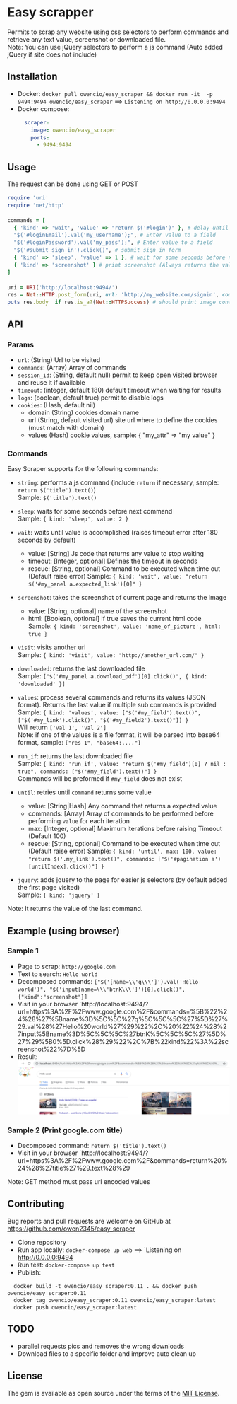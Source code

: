 # Easy scrapper
Permits to scrap any website using css selectors to perform commands and retrieve any text value, screenshot or downloaded file.    
Note: You can use jQuery selectors to perform a js command (Auto added jQuery if site does not include)

## Installation
- Docker: `docker pull owencio/easy_scraper && docker run -it  -p 9494:9494 owencio/easy_scraper` ==> `Listening on http://0.0.0.0:9494`
- Docker compose:
  ```yaml
    scraper:
      image: owencio/easy_scraper
      ports:
        - 9494:9494
  ```
      
## Usage 
The request can be done using GET or POST
```ruby
require 'uri'
require 'net/http'

commands = [
  { 'kind' => 'wait', 'value' => "return $('#login')" }, # delay until #login exists, if not, timeout error
  "$('#loginEmail').val('my_username');", # Enter value to a field
  "$('#loginPassword').val('my_pass');", # Enter value to a field
  "$('#submit_sign_in').click()", # submit sign in form
  { 'kind' => 'sleep', 'value' => 1 }, # wait for some seconds before next command
  { 'kind' => 'screenshot' } # print screenshot (Always returns the value of the last command)
]

uri = URI('http://localhost:9494/')
res = Net::HTTP.post_form(uri, url: 'http://my_website.com/signin', commands: commands) # can be GET or POST request
puts res.body  if res.is_a?(Net::HTTPSuccess) # should print image content
```

## API

### Params
- `url`: (String) Url to be visited
- `commands`: (Array) Array of commands
- `session_id`: (String, default null) permit to keep open visited browser and reuse it if available
- `timeout`: (integer, default 180) default timeout when waiting for results
- `logs`: (boolean, default true) permit to disable logs
- `cookies`: (Hash, default nil)
    * domain (String) cookies domain name
    * url (String, default visited url) site url where to define the cookies (must match with domain)
    * values (Hash) cookie values, sample: { "my_attr" => "my value" }

### Commands
Easy Scraper supports for the following commands:
- `string`: performs a js command (include `return` if necessary, sample: `return $('title').text()`)     
  Sample: `$('title').text()`

- `sleep`: waits for some seconds before next command    
  Sample: `{ kind: 'sleep', value: 2 }`

- `wait`: waits until value is accomplished (raises timeout error after 180 seconds by default)        
  * value: [String] Js code that  returns any value to stop waiting
  * timeout: [Integer, optional] Defines the timeout in seconds
  * rescue: [String, optional] Command to be executed when time out (Default raise error)
  Sample: `{ kind: 'wait', value: "return $('#my_panel a.expected_link')[0]" }`

- `screenshot`: takes the screenshot of current page and returns the image         
  * value: [String, optional] name of the screenshot     
  * html: [Boolean, optional] if true saves the current html code     
  Sample: `{ kind: 'screenshot', value: 'name_of_picture', html: true }`

- `visit`: visits another url     
  Sample: `{ kind: 'visit', value: "http://another_url.com/" }`

- `downloaded`: returns the last downloaded file     
  Sample: `["$('#my_panel a.download_pdf')[0].click()", { kind: 'downloaded' }]`

- `values`: process several commands and returns its values (JSON format). Returns the last value if multiple sub commands is provided         
  Sample: `{ kind: 'values', value: ["$('#my_field').text()", ["$('#my_link').click()", "$('#my_field2').text()"]] }`    
  Will return `['val 1', 'val 2']`     
  Note: if one of the values is a file format, it will be parsed into base64 format, sample: `["res 1", "base64:...."]`

- `run_if`: returns the last downloaded file     
  Sample: `{ kind: 'run_if', value: "return $('#my_field')[0] ? nil : true", commands: ["$('#my_field').text()"] }`     
  Commands will be preformed if `#my_field` does not exist  

- `until`: retries until `command` returns some value    
  * value: [String|Hash] Any command that returns a expected value
  * commands: [Array] Array of commands to be performed before performing `value` for each iteration
  * max: [Integer, optional] Maximum iterations before raising Timeout (Default 100)
  * rescue: [String, optional] Command to be executed when time out (Default raise error)
  Sample: `{ kind: 'until', max: 100, value: "return $('.my_link').text()", commands: ["$('#pagination a')[untilIndex].click()"] }`

- `jquery`: adds jquery to the page for easier js selectors (by default added the first page visited)     
  Sample: `{ kind: 'jquery' }`

Note: It returns the value of the last command.

## Example (using browser)
### Sample 1
- Page to scrap: `http://google.com`
- Text to search: `Hello world`
- Decomposed commands: `["$('[name=\\'q\\\']').val('Hello world')", "$('input[name=\\\'btnK\\\']')[0].click()",{"kind":"screenshot"}]`
- Visit in your browser `http://localhost:9494/?url=https%3A%2F%2Fwww.google.com%2F&commands=%5B%22%24%28%27%5Bname%3D%5C%5C%27q%5C%5C%5C%27%5D%27%29.val%28%27Hello%20world%27%29%22%2C%20%22%24%28%27input%5Bname%3D%5C%5C%5C%27btnK%5C%5C%5C%27%5D%27%29%5B0%5D.click%28%29%22%2C%7B%22kind%22%3A%22screenshot%22%7D%5D
- Result:
  ![Image 1](docs/img1.png)

### Sample 2 (Print google.com title)
- Decomposed command: `return $('title').text()`
- Visit in your browser `http://localhost:9494/?url=https%3A%2F%2Fwww.google.com%2F&commands=return%20%24%28%27title%27%29.text%28%29


Note: GET method must pass url encoded values



## Contributing
Bug reports and pull requests are welcome on GitHub at https://github.com/owen2345/easy_scraper
- Clone repository
- Run app locally: `docker-compose up web` ==> `Listening on http://0.0.0.0:9494
- Run test: `docker-compose up test`
- Publish: 
```
  docker build -t owencio/easy_scraper:0.11 . && docker push owencio/easy_scraper:0.11
  docker tag owencio/easy_scraper:0.11 owencio/easy_scraper:latest 
  docker push owencio/easy_scraper:latest
```

## TODO
- parallel requests pics and removes the wrong downloads
- Download files to a specific folder and improve auto clean up

## License
The gem is available as open source under the terms of the [MIT License](http://opensource.org/licenses/MIT).

